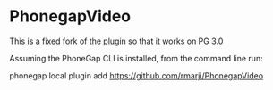 PhonegapVideo
=============

This is a fixed fork of the plugin so that it works on PG 3.0

Assuming the PhoneGap CLI is installed, from the command line run:

phonegap local plugin add https://github.com/rmarji/PhonegapVideo
